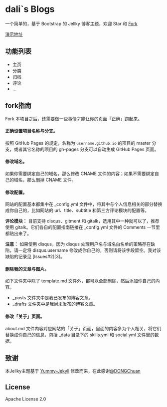 # dali`s Blogs

一个简单的，基于 Bootstrap 的 Jellky 博客主题，欢迎 Star 和 [Fork](https://github.com/fastlearn/fastlearn.github.io/fork)

[演示地址](https://renguangli.com)

## 功能列表

* 主页
* 分类
* 归档
* 评论
* ...

## fork指南

Fork 本项目之后，还需要做一些事情才能让你的页面「正确」跑起来。

#### 正确设置项目名称与分支。

   按照 GitHub Pages 的规定，名称为 `username.github.io` 的项目的 master 分支，或者其它名称的项目的 gh-pages 分支可以自动生成 GitHub Pages 页面。

#### 修改域名。

   如果你需要绑定自己的域名，那么修改 CNAME 文件的内容；如果不需要绑定自己的域名，那么删掉 CNAME 文件。

#### 修改配置。

   网站的配置基本都集中在 \_config.yml 文件中，将其中与个人信息相关的部分替换成你自己的，比如网站的 url、title、subtitle 和第三方评论模块的配置等。

   **评论模块：** 目前支持 disqus、gitment 和 gitalk，选用其中一种就可以了，推荐使用 gitalk。它们各自的配置指南链接在 \_config.yml 文件的 Comments 一节里都贴出来了。

   **注意：** 如果使用 disqus，因为 disqus 处理用户名与域名白名单的策略存在缺陷，请一定将 disqus.username 修改成你自己的，否则请将该字段留空。我对该缺陷的记录见 [Issues#2][3]。

#### 删除我的文章与图片。

   如下文件夹中除了 template.md 文件外，都可以全部删除，然后添加你自己的内容。
   * \_posts 文件夹中是我已发布的博客文章。
   * \_drafts 文件夹中是我尚未发布的博客文章。

#### 修改「关于」页面。
   about.md 文件内容对应网站的「关于」页面，里面的内容多为个人相关，将它们替换成你自己的信息，包括 \_data 目录下的 skills.yml 和 social.yml 文件里的数据。


## 致谢

本Jellky主题基于 [Yummy-Jekyll](https://dongchuan.github.io) 修改而来，在此感谢[@DONGChuan](https://dongchuan.github.io)

## License

Apache License 2.0
